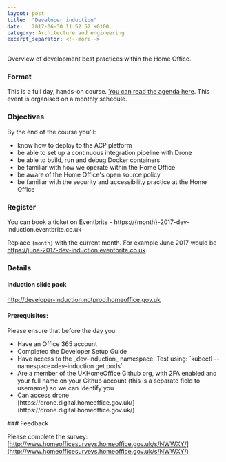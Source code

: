 ```yaml
---
layout: post
title:  "Developer induction"
date:   2017-06-30 11:52:52 +0100
category: Architecture and engineering
excerpt_separator: <!--more-->
---
```


Overview of development best practices within the Home Office.

### Format

This is a full day, hands-on course. [You can read the agenda here](https://developer-induction.notprod.homeoffice.gov.uk/#/introduction-agenda).
This event is organised on a monthly schedule.

### Objectives

By the end of the course you'll:

<ul class="list-bullet">
<li>know how to deploy to the ACP platform</li>
<li>be able to set up a continuous integration pipeline with Drone</li>
<li>be able to build, run and debug Docker containers</li>
<li>be familiar with how we operate within the Home Office</li>
<li>be aware of the Home Office's open source policy</li>
<li>be familiar with the security and accessibility practice at the Home Office</li>
</ul>

### Register

You can book a ticket on Eventbrite - https://{month}-2017-dev-induction.eventbrite.co.uk

Replace `{month}` with the current month. For example June 2017 would be https://june-2017-dev-induction.eventbrite.co.uk.

### Details

#### Induction slide pack

http://developer-induction.notprod.homeoffice.gov.uk

#### Prerequisites:

Please ensure that before the day you:
<ul class="list-bullet">
  <li>Have an Office 365 account</li>
  <li>Completed the Developer Setup Guide</li>
  <li>Have access to the _dev-induction_ namespace. Test using: `kubectl --namespace=dev-induction get pods`</li>
  <li>Are a member of the UKHomeOffice Github org, with 2FA enabled and your full name on your Github account (this is a separate field to username) so we can identify you</li>
  <li>Can access drone</li> [https://drone.digital.homeoffice.gov.uk/](https://drone.digital.homeoffice.gov.uk/)
</ul>
### Feedback

Please complete the survey: [http://www.homeofficesurveys.homeoffice.gov.uk/s/NWWXY/](http://www.homeofficesurveys.homeoffice.gov.uk/s/NWWXY/)
